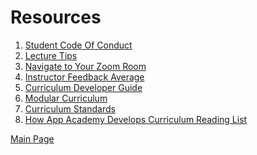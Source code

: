 # Resources

1. [Student Code Of Conduct][code-of-conduct]
2. [Lecture Tips][lecture-tips]
3. [Navigate to Your Zoom Room][navigate-to-zoom-room]
4. [Instructor Feedback Average][instructor-feedback-average]
5. [Curriculum Developer Guide][curriculum-developer-guide]
6. [Modular Curriculum][modular-curriculum]
7. [Curriculum Standards][curriculum-standards]
8. [How App Academy Develops Curriculum Reading List][curriculum-development]

[Main Page][main-page]

[code-of-conduct]: https://github.com/jdrichardsappacad/AppAcademy-Online-Onboarding-Instruction-Guide/blob/master/resources/code-of-conduct.md
[lecture-tips]: https://github.com/jdrichardsappacad/AppAcademy-Online-Onboarding-Instruction-Guide/blob/master/resources/lecture-tips.md
[navigate-to-zoom-room]: https://github.com/jdrichardsappacad/AppAcademy-Online-Onboarding-Instruction-Guide/blob/master/resources/module-zoom-room.md
[instructor-feedback-average]: ./instructor-feedback-average.js
[main-page]: https://github.com/jdrichardsappacad/AppAcademy-Online-Onboarding-Instruction-Guide
[curriculum-standards]: https://github.com/appacademy/curriculum-developer-guide/tree/master/curriculum-standards
[modular-curriculum]: https://github.com/appacademy/Modular-Curriculum/tree/staging/content
[curriculum-developer-guide]: https://github.com/appacademy/curriculum-developer-guide/wiki
[curriculum-development]: https://github.com/appacademy/curriculum-developer-guide
